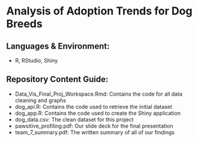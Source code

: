 # Analysis of Adoption Trends for Dog Breeds

## Languages & Environment:
- R, RStudio, Shiny

## Repository Content Guide:
- Data_Vis_Final_Proj_Workspace.Rmd: Contains the code for all data cleaning and graphs
- dog_api.R: Contains the code used to retrieve the initial dataset
- dog_app.R: Contains the code used to create the Shiny application
- dog_data.csv: The clean dataset for this project
- pawsitive_profiling.pdf: Our slide deck for the final presentation
- team_7_summary.pdf: The written summary of all of our findings
